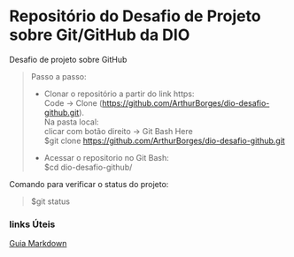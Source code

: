 # Repositório do Desafio de Projeto sobre Git/GitHub da DIO
Desafio de projeto sobre GitHub

>Passo a passo:  
>- Clonar o repositório a partir do link https:  
>Code -> Clone (https://github.com/ArthurBorges/dio-desafio-github.git).  
>Na pasta local:  
>clicar com botão direito -> Git Bash Here  
>$git clone https://github.com/ArthurBorges/dio-desafio-github.git  
>
>- Acessar o repositorio no Git Bash:  
>$cd dio-desafio-github/
>
>

Comando para verificar o status do projeto:
>$git status

### links Úteis
[Guia Markdown](https://www.markdownguide.org/)
